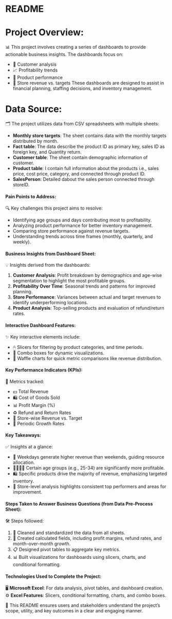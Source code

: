 # README

# Project Overview:
📊 This project involves creating a series of dashboards to provide actionable business insights. The dashboards focus on:
- 👥 Customer analysis
- 📈 Profitability trends
- 🛒 Product performance
- 🏬 Store revenue vs. targets
These dashboards are designed to assist in financial planning, staffing decisions, and inventory management.

# Data Source:
🗂 The project utilizes data from CSV spreadsheets with multiple sheets:
- **Monthly store targets**: The sheet contains data with the monthly targets distributed by month.
- **Fact table**: The data describe the product ID as primary key, sales ID as foreign key, and Quantity return.
- **Customer table**: The sheet contain demographic information of customer.
- **Product table**: I contain full information about the products i.e., sales price, cost price, category, and connected through product ID.
- **SalesPerson**: Detailed dabout the sales person connected through storeID.

#### Pain Points to Address:
🔍 Key challenges this project aims to resolve:
- Identifying age groups and days contributing most to profitability.
- Analyzing product performance for better inventory management.
- Comparing store performance against revenue targets.
- Understanding trends across time frames (monthly, quarterly, and weekly).

#### Business Insights from Dashboard Sheet:
💡 Insights derived from the dashboards:
1. **Customer Analysis**: Profit breakdown by demographics and age-wise segmentation to highlight the most profitable groups.
2. **Profitability Over Time**: Seasonal trends and patterns for improved planning.
3. **Store Performance**: Variances between actual and target revenues to identify underperforming locations.
4. **Product Analysis**: Top-selling products and evaluation of refund/return rates.

#### Interactive Dashboard Features:
✨ Key interactive elements include:
- 🖱 Slicers for filtering by product categories, and time periods.
- 🔄 Combo boxes for dynamic visualizations.
- 📐 Waffle charts for quick metric comparisons like revenue distribution.

#### Key Performance Indicators (KPIs):
📌 Metrics tracked:
- 💵 Total Revenue
- 🛍 Cost of Goods Sold
- 📊 Profit Margin (%)
- ♻️ Refund and Return Rates
- 🏢 Store-wise Revenue vs. Target
- 📆 Periodic Growth Rates

#### Key Takeaways:
✅ Insights at a glance:
- 📅 Weekdays generate higher revenue than weekends, guiding resource allocation.
- 👨‍👩‍👧‍👦 Certain age groups (e.g., 25-34) are significantly more profitable.
- 🛍 Specific products drive the majority of revenue, emphasizing targeted inventory.
- 🏪 Store-level analysis highlights consistent top performers and areas for improvement.

#### Steps Taken to Answer Business Questions (from Data Pre-Process Sheet):
🛠 Steps followed:
1. 🧹 Cleaned and standardized the data from all sheets.
2. 🧮 Created calculated fields, including profit margins, refund rates, and month-over-month growth.
3. 📋 Designed pivot tables to aggregate key metrics.
4. 📊 Built visualizations for dashboards using slicers, charts, and conditional formatting.

#### Technologies Used to Complete the Project:
🖥 **Microsoft Excel**: For data analysis, pivot tables, and dashboard creation.
⚙️ **Excel Features**: Slicers, conditional formatting, charts, and combo boxes.

🚀 This README ensures users and stakeholders understand the project’s scope, utility, and key outcomes in a clear and engaging manner.

